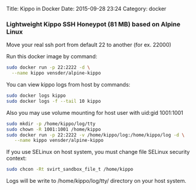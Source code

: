 Title: Kippo in Docker
Date: 2015-09-28 23:24
Category: docker

### Lightweight Kippo SSH Honeypot (81 MB) based on Alpine Linux

Move your real ssh port from default 22 to another (for ex. 22000)

Run this docker image by command:

```sh
sudo docker run -p 22:2222 -d \
  --name kippo vensder/alpine-kippo
```

You can view kippo logs from host by commands:

```sh
sudo docker logs kippo
sudo docker logs -f --tail 10 kippo 
```

Also you may use volume mounting for host user with uid:gid 1001:1001

```sh
sudo mkdir -p /home/kippo/log/tty
sudo chown -R 1001:1001 /home/kippo
sudo docker run -p 22:2222 -v /home/kippo/log:/home/kippo/log -d \
   --name kippo vensder/alpine-kippo
```

If you use SELinux on host system, you must change file SELinux security context:

```sh
sudo chcon -Rt svirt_sandbox_file_t /home/kippo
```

Logs will be write to /home/kippo/log/tty/ directory on your host system.

